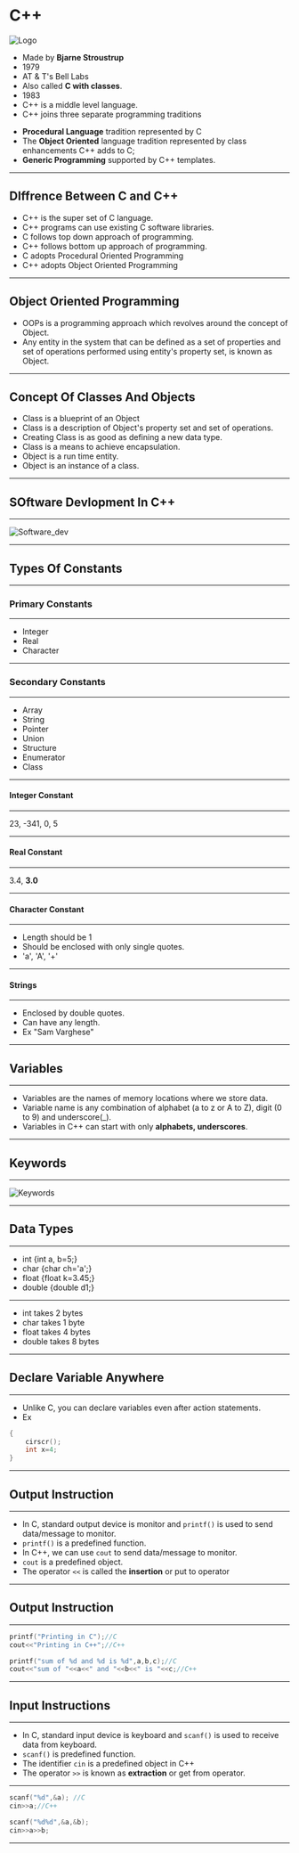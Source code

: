 # C++

![Logo](https://avatars.githubusercontent.com/u/13841574?s=400&v=4)

- Made by **Bjarne Stroustrup**
- 1979
- AT & T's Bell Labs
- Also called **C with classes**.
- 1983
- C++ is a middle level language.
- C++ joins three separate programming traditions

* **Procedural Language** tradition represented by C
* The **Object Oriented** language tradition represented by class enhancements C++ adds to C;
* **Generic Programming** supported by C++ templates.

<hr>

## DIffrence Between C and C++

- C++ is the super set of C language.
- C++ programs can use existing C software libraries.
- C follows top down approach of programming.
- C++ follows bottom up approach of programming.
- C adopts Procedural Oriented Programming
- C++ adopts Object Oriented Programming

<hr>

## Object Oriented Programming

- OOPs is a programming approach which revolves around the concept of Object.
- Any entity in the system that can be defined as a set of properties and set of operations performed using entity's property set, is known as Object.

<hr>

## Concept Of Classes And Objects

- Class is a blueprint of an Object
- Class is a description of Object's property set and set of operations.
- Creating Class is as good as defining a new data type.
- Class is a means to achieve encapsulation.
- Object is a run time entity.
- Object is an instance of a class.

<hr>

## SOftware Devlopment In C++

<hr>

![Software_dev](Images\Soft_dev.png)

<hr>

## Types Of Constants

<hr>

### Primary Constants

<hr>

- Integer
- Real
- Character

<hr>

### Secondary Constants

<hr>

- Array
- String
- Pointer
- Union
- Structure
- Enumerator
- Class

<hr>

#### Integer Constant

<hr>

23, -341, 0, 5

<hr>

#### Real Constant

<hr>

3.4, **3.0**

<hr>

#### Character Constant

<hr>

* Length should be 1
* Should be enclosed with only single quotes.
* 'a', 'A', '+'

<hr>

#### Strings

<hr>

* Enclosed by double quotes.
* Can have any length.
* Ex "Sam Varghese"

<hr>

## Variables

<hr>

* Variables are the names of memory locations where we store data.
* Variable name is any combination of alphabet (a to z or A to Z), digit (0 to 9) and underscore(_).
* Variables in C++ can start with only **alphabets, underscores**.

<hr>

## Keywords

<hr>

![Keywords](Images\keywords.png)

<hr>

## Data Types

<hr>

* int  {int a, b=5;}
* char {char ch='a';}
* float {float k=3.45;}
* double {double d1;}

<hr>

* int takes 2 bytes
* char takes 1 byte
* float takes 4 bytes
* double takes 8 bytes

<hr>

## Declare Variable Anywhere

<hr>

* Unlike C, you can declare variables even after action statements.
* Ex

```c
{
    cirscr();
    int x=4;
}
```
<hr>

## Output Instruction

<hr>

* In C, standard output device is monitor and ``printf()`` is used to send data/message to monitor.
* ``printf()`` is a predefined function.
* In C++, we can use ``cout`` to send data/message to monitor.
* ``cout`` is a predefined object.
* The operator ``<<`` is called the **insertion** or put to operator

<hr>

## Output Instruction

<hr>

```c
printf("Printing in C");//C
cout<<"Printing in C++";//C++

printf("sum of %d and %d is %d",a,b,c);//C
cout<<"sum of "<<a<<" and "<<b<<" is "<<c;//C++
```

<hr>

## Input Instructions

<hr>

* In C, standard input device is keyboard and ``scanf()`` is used to receive data from keyboard.
* ``scanf()`` is predefined function.
* The identifier ``cin`` is a predefined object in C++
* The operator ``>>`` is known as **extraction** or get from operator.

<hr>

```c
scanf("%d",&a); //C
cin>>a;//C++

scanf("%d%d",&a,&b);
cin>>a>>b;
```

<hr>

